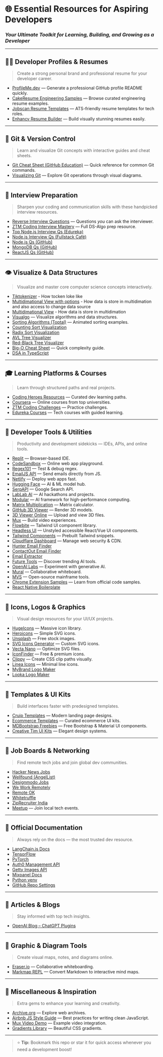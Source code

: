 # 🌐 Essential Resources for Aspiring Developers
### *Your Ultimate Toolkit for Learning, Building, and Growing as a Developer*

---

## 🧑‍💼 Developer Profiles & Resumes
> Create a strong personal brand and professional resume for your developer career.

- [ProfileMe.dev](https://www.profileme.dev/) — Generate a professional GitHub profile README quickly.  
- [CakeResume Engineering Samples](https://www.cakeresume.com/Engineering-resume-samples) — Browse curated engineering resume examples.  
- [Jobscan Resume Templates](https://www.jobscan.co/resume-templates) — ATS-friendly resume templates for tech roles.  
- [Enhancv Resume Builder](https://app.enhancv.com/resume/new?preloaded=true) — Build visually stunning resumes easily.

---

## 🧭 Git & Version Control
> Learn and visualize Git concepts with interactive guides and cheat sheets.

- [Git Cheat Sheet (GitHub Education)](https://education.github.com/git-cheat-sheet-education.pdf) — Quick reference for common Git commands.  
- [Visualizing Git](https://git-school.github.io/visualizing-git/#rewritten-history) — Explore Git operations through visual diagrams.

---

## 💼 Interview Preparation
> Sharpen your coding and communication skills with these handpicked interview resources.

- [Reverse Interview Questions](https://github.com/viraptor/reverse-interview) — Questions *you* can ask the interviewer.  
- [ZTM Coding Interview Mastery](https://github.com/aneagoie/ztm-master-the-coding-interview-ds-algo) — Full DS-Algo prep resource.  
- [Top Node.js Interview Qs (Edureka)](https://www.edureka.co/blog/interview-questions/top-node-js-interview-questions-2016/)  
- [Node.js Interview Qs (Fullstack Café)](https://www.fullstack.cafe/interview-questions/nodejs)  
- [Node.js Qs (GitHub)](https://github.com/learning-zone/nodejs-interview-questions)  
- [MongoDB Qs (GitHub)](https://github.com/learning-zone/mongodb-interview-questions)  
- [ReactJS Qs (GitHub)](https://github.com/sudheerj/reactjs-interview-questions)

---

## 👁 Visualize & Data Structures
> Visualize and master core computer science concepts interactively.

- [Tiktokenizer](https://tiktokenizer.vercel.app/) - How tocken loke like
- [Multidimational View with options](https://projector.tensorflow.org/) - How data is store in multidimation and also access to change data source
- [Multidimational View](https://atlas.nomic.ai/data/andrewgao22/met-embedded/map) - How data is store in multidimation
- [Visualgo](https://visualgo.net/en) — Visualize algorithms and data structures.  
- [Sorting Algorithms (Toptal)](https://www.toptal.com/developers/sorting-algorithms) — Animated sorting examples.  
- [Counting Sort Visualization](https://www.cs.usfca.edu/~galles/visualization/CountingSort.html)  
- [Radix Sort Visualization](https://www.cs.usfca.edu/~galles/visualization/RadixSort.html)  
- [AVL Tree Visualizer](https://www.cs.usfca.edu/~galles/visualization/AVLtree.html)  
- [Red-Black Tree Visualizer](https://www.cs.usfca.edu/~galles/visualization/RedBlack.html)  
- [Big-O Cheat Sheet](https://www.bigocheatsheet.com/) — Quick complexity guide.  
- [DSA in TypeScript](https://github.com/CoffeelessProgrammer/Data-Structures-and-Algorithms-TS)

---

## 🎓 Learning Platforms & Courses
> Learn through structured paths and real projects.

- [Coding Heroes Resources](https://codingheroes.io/resources/) — Curated dev learning paths.  
- [Coursera](https://www.coursera.org/) — Online courses from top universities.  
- [ZTM Coding Challenges](https://zerotomastery.io/community/coding-challenges/) — Practice challenges.  
- [Edureka Courses](https://www.edureka.co/) — Tech courses with guided learning.

---

## 🧰 Developer Tools & Utilities
> Productivity and development sidekicks — IDEs, APIs, and online tools.

- [Replit](https://replit.com/) — Browser-based IDE.  
- [CodeSandbox](https://codesandbox.io/s/4hhe7i) — Online web app playground.  
- [Regex101](https://regex101.com/) — Test & debug regex.  
- [EmailJS API](https://www.emailjs.com/docs/rest-api/send/) — Send emails directly from JS.  
- [Netlify](https://app.netlify.com/) — Deploy web apps fast.  
- [Hugging Face](https://huggingface.co/) — AI & ML model hub.  
- [SerpAPI](https://serpapi.com/users/sign_in) — Google Search API.  
- [LabLab AI](https://lablab.ai/) — AI hackathons and projects.  
- [Modular](https://www.modular.com/) — AI framework for high-performance computing.  
- [Matrix Multiplication](http://matrixmultiplication.xyz/) — Matrix calculator.  
- [GitHub 3D Viewer](https://github.com/kovacsv/Online3DViewer/wiki) — Render 3D models.  
- [3D Viewer Online](https://www.3dvieweronline.com/plans/) — Upload and view 3D files.  
- [Mux](https://www.mux.com/) — Build video experiences.  
- [Flowbite](https://flowbite.com/) — Tailwind UI component library.  
- [Headless UI](https://headlessui.com/) — Unstyled accessible React/Vue UI components.  
- [Tailwind Components](https://tailwindcomponents.com/components) — Prebuilt Tailwind snippets.  
- [Cloudflare Dashboard](https://dash.cloudflare.com/login) — Manage web security & CDN.  
- [Hunter Email Finder](https://chromewebstore.google.com/detail/hunter-email-finder-exten/hgmhmanijnjhaffoampdlllchpolkdnj?hl=en)  
- [ContactOut Email Finder](https://chromewebstore.google.com/detail/email-finder-by-contactou/jjdemeiffadmmjhkbbpglgnlgeafomjo?hl=en)  
- [Email Extractor](https://chromewebstore.google.com/detail/email-extractor/jdianbbpnakhcmfkcckaboohfgnngfcc?hl=en)  
- [Future Tools](https://www.futuretools.io/) — Discover trending AI tools.  
- [OpenAI Labs](https://labs.openai.com/) — Experiment with generative AI.  
- [Mural](https://app.mural.co/) — Collaborative whiteboard.  
- [MVS](https://mvs.org/) — Open-source mainframe tools.  
- [Chrome Extension Samples](https://github.com/GoogleChrome/chrome-extensions-samples) — Learn from official code samples.  
- [React Native Boilerplate](https://github.com/thecodingmachine/react-native-boilerplate)

---

## 🎨 Icons, Logos & Graphics
> Visual design resources for your UI/UX projects.

- [HugeIcons](https://hugeicons.com/) — Massive icon library.  
- [Heroicons](https://heroicons.com/) — Simple SVG icons.  
- [Unsplash](https://unsplash.com/) — Free stock images.  
- [SVG Icons Generator](http://svgicons.sparkk.fr/) — Custom SVG icons.  
- [Vecta Nano](https://vecta.io/nano) — Optimize SVG files.  
- [IconFinder](https://www.iconfinder.com/search?q=bill&price=free) — Free & premium icons.  
- [Clippy](https://bennettfeely.com/clippy/) — Create CSS clip paths visually.  
- [Linea Icons](https://linea.io/) — Minimal line icons.  
- [MyBrand Logo Maker](https://mybrandnewlogo.com/)  
- [Looka Logo Maker](https://looka.com/)

---

## 🧩 Templates & UI Kits
> Build interfaces faster with predesigned templates.

- [Cruip Templates](https://cruip.com/) — Modern landing page designs.  
- [Ecommerce Templates](https://ecomm.design/ecommerce-website-templates/) — Curated ecommerce UI kits.  
- [MDBootstrap Freebies](https://mdbootstrap.com/freebies/) — Free Bootstrap & Material UI components.  
- [Creative Tim UI Kits](https://www.creative-tim.com/bootstrap-themes/ui-kit) — Elegant design systems.

---

## 💼 Job Boards & Networking
> Find remote tech jobs and join global dev communities.

- [Hacker News Jobs](https://news.ycombinator.com/item?id=17902901)  
- [Wellfound (AngelList)](https://wellfound.com/jobs)  
- [Designmodo Jobs](https://designmodo.com/jobs/)  
- [We Work Remotely](https://weworkremotely.com/)  
- [Remote OK](https://remoteok.com/)  
- [Whitetruffle](https://whitetruffle.com/)  
- [ZipRecruiter India](https://www.ziprecruiter.in/)  
- [Meetup](https://www.meetup.com/) — Join local tech events.

---

## 📘 Official Documentation
> Always rely on the docs — the most trusted dev resource.

- [LangChain.js Docs](https://js.langchain.com/docs/)  
- [TensorFlow](https://www.tensorflow.org/)  
- [PyTorch](https://pytorch.org/)  
- [Auth0 Management API](https://auth0.com/docs/api/management/v2)  
- [Getty Images API](https://developer.gettyimages.com/docs/)  
- [Mixpanel Docs](https://docs.mixpanel.com/docs/getting-started/what-is-mixpanel)  
- [Python venv](https://docs.python.org/3/library/venv.html)  
- [GitHub Repo Settings](https://docs.github.com/en/repositories/managing-your-repositorys-settings-and-features/customizing-your-repository/about-code-owners)

---

## 🧠 Articles & Blogs
> Stay informed with top tech insights.

- [OpenAI Blog – ChatGPT Plugins](https://openai.com/blog/chatgpt-plugins)

---

## 🧮 Graphic & Diagram Tools
> Create visual maps, notes, and diagrams online.

- [Eraser.io](https://app.eraser.io/workspace/sZCPMf1LnDGwObOgYxb8) — Collaborative whiteboarding.  
- [Markmap REPL](https://markmap.js.org/repl) — Convert Markdown to interactive mind maps.

---

## 🌈 Miscellaneous & Inspiration
> Extra gems to enhance your learning and creativity.

- [Archive.org](https://archive.org/) — Explore web archives.  
- [Airbnb JS Style Guide](https://github.com/airbnb/javascript) — Best practices for writing clean JavaScript.  
- [Mux Video Demo](https://with-mux-video.vercel.app/) — Example video integration.  
- [Gradients Library](https://gradients.shecodes.io/gradients/835#gradient) — Beautiful CSS gradients.

---

> ⭐ **Tip:** Bookmark this repo or star it for quick access whenever you need a development boost!
